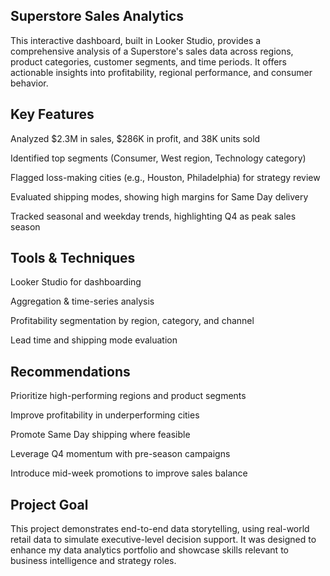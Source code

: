 ## Superstore Sales Analytics
This interactive dashboard, built in Looker Studio, provides a comprehensive analysis of a Superstore's sales data across regions, product categories, customer segments, and time periods. It offers actionable insights into profitability, regional performance, and consumer behavior.

## Key Features
Analyzed $2.3M in sales, $286K in profit, and 38K units sold

Identified top segments (Consumer, West region, Technology category)

Flagged loss-making cities (e.g., Houston, Philadelphia) for strategy review

Evaluated shipping modes, showing high margins for Same Day delivery

Tracked seasonal and weekday trends, highlighting Q4 as peak sales season

## Tools & Techniques
Looker Studio for dashboarding

Aggregation & time-series analysis

Profitability segmentation by region, category, and channel

Lead time and shipping mode evaluation

## Recommendations
Prioritize high-performing regions and product segments

Improve profitability in underperforming cities

Promote Same Day shipping where feasible

Leverage Q4 momentum with pre-season campaigns

Introduce mid-week promotions to improve sales balance

## Project Goal
This project demonstrates end-to-end data storytelling, using real-world retail data to simulate executive-level decision support. It was designed to enhance my data analytics portfolio and showcase skills relevant to business intelligence and strategy roles.
